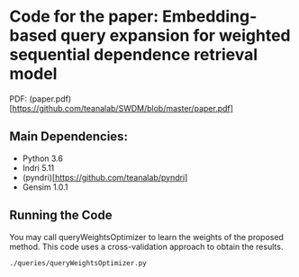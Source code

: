 # Code for the paper: Embedding-based query expansion for weighted sequential dependence retrieval model

PDF: (paper.pdf)[https://github.com/teanalab/SWDM/blob/master/paper.pdf]

## Main Dependencies:
+ Python 3.6
+ Indri 5.11
+ (pyndri)[https://github.com/teanalab/pyndri]
+ Gensim 1.0.1

## Running the Code
You may call queryWeightsOptimizer to learn the weights of the proposed
method. This code uses a cross-validation approach to obtain the results.
```bash
./queries/queryWeightsOptimizer.py
```